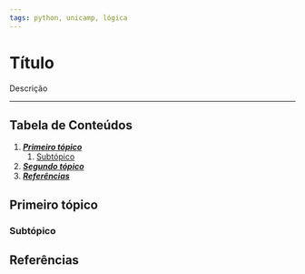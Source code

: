 ```yaml
---
tags: python, unicamp, lógica
---
```


# Título

Descrição

---

## Tabela de Conteúdos

1. [***Primeiro tópico***](#)
	1. [Subtópico](#)
2. [***Segundo tópico***](#)
3. [***Referências***](#Referências)

## Primeiro tópico

### Subtópico

## Referências
